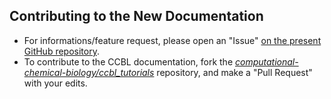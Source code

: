 ## Contributing to the New Documentation


- For informations/feature request, please open an "Issue" [on the present GitHub repository](https://github.com/computational-chemical-biology/ccbl_tutorials/issues).
- To contribute to the CCBL documentation, fork the [*computational-chemical-biology/ccbl_tutorials*](https://github.com/computational-chemical-biology/ccbl_tutorials) repository, and make a "Pull Request" with your edits.


